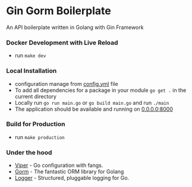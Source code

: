 # Gin Gorm Boilerplate
An API boilerplate written in Golang with Gin Framework

### Docker Development with Live Reload
- run `make dev`

### Local Installation
- configuration manage from [config.yml](config.yml) file
- To add all dependencies for a package in your module `go get .` in the current directory
- Locally run `go run main.go` or `go build main.go` and run `./main`
- The application should be available and running on [0.0.0.0:8000](http://0.0.0.0:8000)

### Build for Production
- run `make production`

### Under the hood
- [Viper](https://github.com/spf13/viper) - Go configuration with fangs.
- [Gorm](https://github.com/go-gorm/gorm) - The fantastic ORM library for Golang
- [Logger](github.com/sirupsen/logrus) - Structured, pluggable logging for Go.
